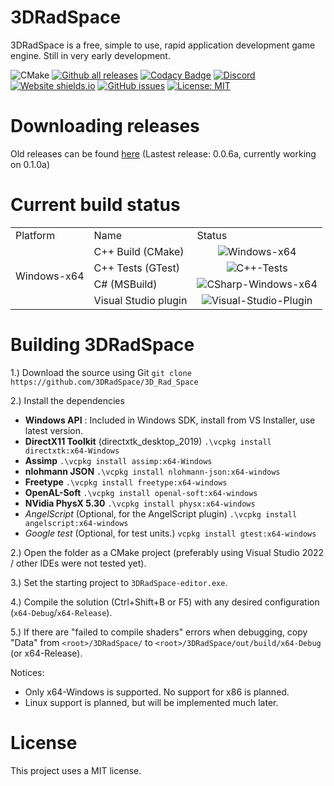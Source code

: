 # 3DRadSpace

3DRadSpace is a free, simple to use, rapid application development game engine. Still in very early development. 

![CMake](https://img.shields.io/badge/CMake-%23008FBA.svg?logo=cmake&logoColor=white)
[![Github all releases](https://img.shields.io/github/downloads/3DRadSpace/3D_Rad_Space/total.svg)](https://GitHub.com/3DRadSpace/3D_Rad_Space/releases/)
[![Codacy Badge](https://app.codacy.com/project/badge/Grade/fb1763ca6663456f934c96ad109aefd8)](https://www.codacy.com/gh/NicusorN5/3D_Rad_Space/dashboard?utm_source=github.com&amp;utm_medium=referral&amp;utm_content=NicusorN5/3D_Rad_Space&amp;utm_campaign=Badge_Grade)
[![Discord](https://img.shields.io/discord/319515587263070209.svg?label=&logo=discord&logoColor=ffffff&color=7389D8&labelColor=6A7EC2)](https://discord.gg/9BcQQyu)
[![Website shields.io](https://img.shields.io/website-up-down-green-red/http/3dradspace.github.io.svg)](http://3dradspace.github.io/)
[![GitHub issues](https://img.shields.io/github/issues/3DRadSpace/3D_Rad_Space.svg)](https://GitHub.com/3DRadSpace/3D_Rad_Space/issues/)
[![License: MIT](https://img.shields.io/badge/License-MIT-yellow.svg)](https://opensource.org/licenses/MIT)

# Downloading releases

Old releases can be found [here](https://github.com/3DRadSpace/3D_Rad_Space/releases) (Lastest release: 0.0.6a, currently working on 0.1.0a)

# Current build status

<table>
    <tr>
        <td>Platform</td>
        <td>Name</td>
        <td>Status</td>
    </tr>
    <tr>
        <td rowspan="4">Windows-x64</td>
        <td>C++ Build (CMake)</td>
        <td align="center"><img src="https://github.com/NicusorN5/3D_Rad_Space/actions/workflows/cmake-multi-platform.yml/badge.svg" alt="Windows-x64"></td>
    </tr>
    <tr>
        <td>C++ Tests (GTest)</td>
        <td align="center"><img src="https://github.com/NicusorN5/3D_Rad_Space/actions/workflows/cpp-test.yml/badge.svg" alt="C++-Tests"></td>
    </tr>
    <tr>
     <td>C# (MSBuild)</td>
     <td align="center"><img src="https://github.com/NicusorN5/3D_Rad_Space/actions/workflows/msbuild.yml/badge.svg" alt="CSharp-Windows-x64"></td>
    </tr>
    <tr>
     <td>Visual Studio plugin</td>
     <td align="center"><img src="https://github.com/NicusorN5/3D_Rad_Space/actions/workflows/vsplugin.yml/badge.svg" alt="Visual-Studio-Plugin"></td>
    </tr>
</table>

# Building 3DRadSpace

1.) Download the source using Git
`git clone https://github.com/3DRadSpace/3D_Rad_Space`

2.) Install the dependencies

- **Windows API** : Included in Windows SDK, install from VS Installer, use latest version.
- **DirectX11 Toolkit** (directxtk_desktop_2019) `.\vcpkg install directxtk:x64-Windows`
- **Assimp** `.\vcpkg install assimp:x64-Windows`
- **nlohmann JSON** `.\vcpkg install nlohmann-json:x64-windows`
- **Freetype** `.\vcpkg install freetype:x64-windows`
- **OpenAL-Soft** `.\vcpkg install openal-soft:x64-windows`
- **NVidia PhysX 5.30** `.\vcpkg install physx:x64-windows` 
- *AngelScript* (Optional, for the AngelScript plugin) `.\vcpkg install angelscript:x64-windows`
- *Google test* (Optional, for test units.) `vcpkg install gtest:x64-windows`

2.) Open the folder as a CMake project (preferably using Visual Studio 2022 / other IDEs were not tested yet).

3.) Set the starting project to `3DRadSpace-editor.exe`.

4.) Compile the solution (Ctrl+Shift+B or F5) with any desired configuration (`x64-Debug`/`x64-Release`).

5.) If there are "failed to compile shaders" errors when debugging, copy "Data" from `<root>/3DRadSpace/` to `<root>/3DRadSpace/out/build/x64-Debug` (or x64-Release).

Notices: 

- Only x64-Windows is supported. No support for x86 is planned. 
- Linux support is planned, but will be implemented much later.

# License 
 This project uses a MIT license.
